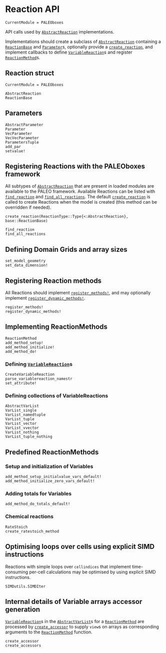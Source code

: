 # Reaction API
```@meta
CurrentModule = PALEOboxes
```
API calls used by [`AbstractReaction`](@ref) implementations.

Implementations should create a subclass of [`AbstractReaction`](@ref) containing a [`ReactionBase`](@ref) and
[`Parameter`](@ref)s, optionally provide a [`create_reaction`](@ref), and implement callbacks to define [`VariableReaction`](@ref)s and register [`ReactionMethod`](@ref)s.

## Reaction struct
```@meta
CurrentModule = PALEOboxes
```
```@docs
AbstractReaction
ReactionBase
```

## Parameters
```@docs
AbstractParameter
Parameter
VecParameter
VecVecParameter
ParametersTuple
add_par
setvalue!
```

## Registering Reactions with the PALEOboxes framework

All subtypes of [`AbstractReaction`](@ref) that are present in loaded modules are
available to the PALEO framework.  Available Reactions can be listed with [`find_reaction`](@ref)
and [`find_all_reactions`](@ref).  The default [`create_reaction`](@ref) is called to create Reactions
when the model is created (this method can be overridden if needed).

```@docs
create_reaction(ReactionType::Type{<:AbstractReaction}, base::ReactionBase)

find_reaction
find_all_reactions
```

## Defining Domain Grids and array sizes
```@docs
set_model_geometry
set_data_dimension!
```

## Registering Reaction methods
All Reactions should implement [`register_methods!`](@ref), and may optionally implement [`register_dynamic_methods!`](@ref).
```@docs
register_methods!
register_dynamic_methods!
```

## Implementing ReactionMethods
```@docs
ReactionMethod
add_method_setup!
add_method_initialize!
add_method_do!
```

### Defining [`VariableReaction`](@ref)s
```@docs
CreateVariableReaction
parse_variablereaction_namestr
set_attribute!
```

### Defining collections of VariableReactions
```@docs
AbstractVarList
VarList_single
VarList_namedtuple
VarList_tuple
VarList_vector
VarList_vvector
VarList_nothing
VarList_tuple_nothing
```

## Predefined ReactionMethods

### Setup and initialization of Variables
```@docs
add_method_setup_initialvalue_vars_default!
add_method_initialize_zero_vars_default!
```

### Adding totals for Variables
```@docs
add_method_do_totals_default!
```

### Chemical reactions
```@docs
RateStoich
create_ratestoich_method
```


## Optimising loops over cells using explicit SIMD instructions
Reactions with simple loops over `cellindices` that implement time-consuming per-cell calculations 
may be optimised by using explicit SIMD instructions.
```@docs
SIMDutils.SIMDIter
```

## Internal details of Variable arrays accessor generation
[`VariableReaction`](@ref)s in the [`AbstractVarList`](@ref)s for a [`ReactionMethod`](@ref) are processed by [`create_accessor`](@ref) to supply `view`s on arrays as corresponding arguments to the [`ReactionMethod`](@ref) function.
```@docs
create_accessor
create_accessors
```
